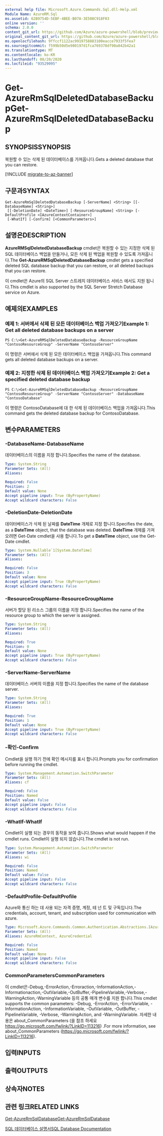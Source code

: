 ```yaml
---
external help file: Microsoft.Azure.Commands.Sql.dll-Help.xml
Module Name: AzureRM.Sql
ms.assetid: 62B9754D-5EBF-4BEE-B07A-3E508C918F03
online version: ''
schema: 2.0.0
content_git_url: https://github.com/Azure/azure-powershell/blob/preview/src/ResourceManager/Sql/Commands.Sql/help/Get-AzureRMSqlDeletedDatabaseBackup.md
original_content_git_url: https://github.com/Azure/azure-powershell/blob/preview/src/ResourceManager/Sql/Commands.Sql/help/Get-AzureRMSqlDeletedDatabaseBackup.md
ms.openlocfilehash: 9ffccf1122ac9919758883100eacce7933f5fea7
ms.sourcegitcommit: f599b50d5e980197d1fca769378df90a842b42a1
ms.translationtype: MT
ms.contentlocale: ko-KR
ms.lasthandoff: 08/20/2020
ms.locfileid: "93529095"
---
```

# <span data-ttu-id="af871-101">Get-AzureRmSqlDeletedDatabaseBackup</span><span class="sxs-lookup"><span data-stu-id="af871-101">Get-AzureRmSqlDeletedDatabaseBackup</span></span>

## <span data-ttu-id="af871-102">SYNOPSIS</span><span class="sxs-lookup"><span data-stu-id="af871-102">SYNOPSIS</span></span>
<span data-ttu-id="af871-103">복원할 수 있는 삭제 된 데이터베이스를 가져옵니다.</span><span class="sxs-lookup"><span data-stu-id="af871-103">Gets a deleted database that you can restore.</span></span>

[!INCLUDE [migrate-to-az-banner](../../includes/migrate-to-az-banner.md)]

## <span data-ttu-id="af871-104">구문과</span><span class="sxs-lookup"><span data-stu-id="af871-104">SYNTAX</span></span>

```
Get-AzureRmSqlDeletedDatabaseBackup [-ServerName] <String> [[-DatabaseName] <String>]
 [[-DeletionDate] <DateTime>] [-ResourceGroupName] <String> [-DefaultProfile <IAzureContextContainer>]
 [-WhatIf] [-Confirm] [<CommonParameters>]
```

## <span data-ttu-id="af871-105">설명은</span><span class="sxs-lookup"><span data-stu-id="af871-105">DESCRIPTION</span></span>
<span data-ttu-id="af871-106">**AzureRMSqlDeletedDatabaseBackup** cmdlet은 복원할 수 있는 지정한 삭제 된 SQL 데이터베이스 백업을 만들거나, 모든 삭제 된 백업을 복원할 수 있도록 가져옵니다.</span><span class="sxs-lookup"><span data-stu-id="af871-106">The **Get-AzureRMSqlDeletedDatabaseBackup** cmdlet gets a specified deleted SQL database backup that you can restore, or all deleted backups that you can restore.</span></span>

<span data-ttu-id="af871-107">이 cmdlet은 Azure의 SQL Server 스트레치 데이터베이스 서비스 에서도 지원 됩니다.</span><span class="sxs-lookup"><span data-stu-id="af871-107">This cmdlet is also supported by the SQL Server Stretch Database service on Azure.</span></span>

## <span data-ttu-id="af871-108">예제의</span><span class="sxs-lookup"><span data-stu-id="af871-108">EXAMPLES</span></span>

### <span data-ttu-id="af871-109">예제 1: 서버에서 삭제 된 모든 데이터베이스 백업 가져오기</span><span class="sxs-lookup"><span data-stu-id="af871-109">Example 1: Get all deleted database backups on a server</span></span>
```
PS C:\>Get-AzureRMSqlDeletedDatabaseBackup -ResourceGroupName "ContosoResourceGroup" -ServerName "ContosoServer"
```

<span data-ttu-id="af871-110">이 명령은 서버에서 삭제 된 모든 데이터베이스 백업을 가져옵니다.</span><span class="sxs-lookup"><span data-stu-id="af871-110">This command gets all deleted database backups on a server.</span></span>

### <span data-ttu-id="af871-111">예제 2: 지정한 삭제 된 데이터베이스 백업 가져오기</span><span class="sxs-lookup"><span data-stu-id="af871-111">Example 2: Get a specified deleted database backup</span></span>
```
PS C:\>Get-AzureRMSqlDeletedDatabaseBackup -ResourceGroupName "ContosoResourceGroup" -ServerName "ContosoServer" -DatabaseName "ContosoDatabase"
```

<span data-ttu-id="af871-112">이 명령은 ContosoDatabase에 대 한 삭제 된 데이터베이스 백업을 가져옵니다.</span><span class="sxs-lookup"><span data-stu-id="af871-112">This command gets the deleted database backup for ContosoDatabase.</span></span>

## <span data-ttu-id="af871-113">변수</span><span class="sxs-lookup"><span data-stu-id="af871-113">PARAMETERS</span></span>

### <span data-ttu-id="af871-114">-DatabaseName</span><span class="sxs-lookup"><span data-stu-id="af871-114">-DatabaseName</span></span>
<span data-ttu-id="af871-115">데이터베이스의 이름을 지정 합니다.</span><span class="sxs-lookup"><span data-stu-id="af871-115">Specifies the name of the database.</span></span>

```yaml
Type: System.String
Parameter Sets: (All)
Aliases: 

Required: False
Position: 2
Default value: None
Accept pipeline input: True (ByPropertyName)
Accept wildcard characters: False
```

### <span data-ttu-id="af871-116">-DeletionDate</span><span class="sxs-lookup"><span data-stu-id="af871-116">-DeletionDate</span></span>
<span data-ttu-id="af871-117">데이터베이스가 삭제 된 날짜를 **DateTime** 개체로 지정 합니다.</span><span class="sxs-lookup"><span data-stu-id="af871-117">Specifies the date, as a **DateTime** object, that the database was deleted.</span></span>
<span data-ttu-id="af871-118">**DateTime** 개체를 가져오려면 Get-Date cmdlet을 사용 합니다.</span><span class="sxs-lookup"><span data-stu-id="af871-118">To get a **DateTime** object, use the Get-Date cmdlet.</span></span>

```yaml
Type: System.Nullable`1[System.DateTime]
Parameter Sets: (All)
Aliases: 

Required: False
Position: 3
Default value: None
Accept pipeline input: True (ByPropertyName)
Accept wildcard characters: False
```

### <span data-ttu-id="af871-119">-ResourceGroupName</span><span class="sxs-lookup"><span data-stu-id="af871-119">-ResourceGroupName</span></span>
<span data-ttu-id="af871-120">서버가 할당 된 리소스 그룹의 이름을 지정 합니다.</span><span class="sxs-lookup"><span data-stu-id="af871-120">Specifies the name of the resource group to which the server is assigned.</span></span>

```yaml
Type: System.String
Parameter Sets: (All)
Aliases: 

Required: True
Position: 0
Default value: None
Accept pipeline input: True (ByPropertyName)
Accept wildcard characters: False
```

### <span data-ttu-id="af871-121">-ServerName</span><span class="sxs-lookup"><span data-stu-id="af871-121">-ServerName</span></span>
<span data-ttu-id="af871-122">데이터베이스 서버의 이름을 지정 합니다.</span><span class="sxs-lookup"><span data-stu-id="af871-122">Specifies the name of the database server.</span></span>

```yaml
Type: System.String
Parameter Sets: (All)
Aliases: 

Required: True
Position: 1
Default value: None
Accept pipeline input: True (ByPropertyName)
Accept wildcard characters: False
```

### <span data-ttu-id="af871-123">-확인</span><span class="sxs-lookup"><span data-stu-id="af871-123">-Confirm</span></span>
<span data-ttu-id="af871-124">Cmdlet을 실행 하기 전에 확인 메시지를 표시 합니다.</span><span class="sxs-lookup"><span data-stu-id="af871-124">Prompts you for confirmation before running the cmdlet.</span></span>

```yaml
Type: System.Management.Automation.SwitchParameter
Parameter Sets: (All)
Aliases: cf

Required: False
Position: Named
Default value: False
Accept pipeline input: False
Accept wildcard characters: False
```

### <span data-ttu-id="af871-125">-WhatIf</span><span class="sxs-lookup"><span data-stu-id="af871-125">-WhatIf</span></span>
<span data-ttu-id="af871-126">Cmdlet이 실행 되는 경우의 동작을 보여 줍니다.</span><span class="sxs-lookup"><span data-stu-id="af871-126">Shows what would happen if the cmdlet runs.</span></span>
<span data-ttu-id="af871-127">Cmdlet이 실행 되지 않습니다.</span><span class="sxs-lookup"><span data-stu-id="af871-127">The cmdlet is not run.</span></span>

```yaml
Type: System.Management.Automation.SwitchParameter
Parameter Sets: (All)
Aliases: wi

Required: False
Position: Named
Default value: False
Accept pipeline input: False
Accept wildcard characters: False
```

### <span data-ttu-id="af871-128">-DefaultProfile</span><span class="sxs-lookup"><span data-stu-id="af871-128">-DefaultProfile</span></span>
<span data-ttu-id="af871-129">Azure와 통신 하는 데 사용 되는 자격 증명, 계정, 테 넌 트 및 구독입니다.</span><span class="sxs-lookup"><span data-stu-id="af871-129">The credentials, account, tenant, and subscription used for communication with azure.</span></span>

```yaml
Type: Microsoft.Azure.Commands.Common.Authentication.Abstractions.IAzureContextContainer
Parameter Sets: (All)
Aliases: AzureRmContext, AzureCredential

Required: False
Position: Named
Default value: None
Accept pipeline input: False
Accept wildcard characters: False
```

### <span data-ttu-id="af871-130">CommonParameters</span><span class="sxs-lookup"><span data-stu-id="af871-130">CommonParameters</span></span>
<span data-ttu-id="af871-131">이 cmdlet은-Debug,-ErrorAction,-Erroraction,-InformationAction,-Informationaction,-OutVariable,-OutBuffer,-PipelineVariable,-Verbose,-WarningAction,-WarningVariable 등의 공통 매개 변수를 지원 합니다.</span><span class="sxs-lookup"><span data-stu-id="af871-131">This cmdlet supports the common parameters: -Debug, -ErrorAction, -ErrorVariable, -InformationAction, -InformationVariable, -OutVariable, -OutBuffer, -PipelineVariable, -Verbose, -WarningAction, and -WarningVariable.</span></span> <span data-ttu-id="af871-132">자세한 내용은 about_CommonParameters (을 참조 하세요 https://go.microsoft.com/fwlink/?LinkID=113216) .</span><span class="sxs-lookup"><span data-stu-id="af871-132">For more information, see about_CommonParameters (https://go.microsoft.com/fwlink/?LinkID=113216).</span></span>

## <span data-ttu-id="af871-133">입력</span><span class="sxs-lookup"><span data-stu-id="af871-133">INPUTS</span></span>

## <span data-ttu-id="af871-134">출력</span><span class="sxs-lookup"><span data-stu-id="af871-134">OUTPUTS</span></span>

## <span data-ttu-id="af871-135">상속자</span><span class="sxs-lookup"><span data-stu-id="af871-135">NOTES</span></span>

## <span data-ttu-id="af871-136">관련 링크</span><span class="sxs-lookup"><span data-stu-id="af871-136">RELATED LINKS</span></span>

[<span data-ttu-id="af871-137">Get-AzureRmSqlDatabase</span><span class="sxs-lookup"><span data-stu-id="af871-137">Get-AzureRmSqlDatabase</span></span>](./Get-AzureRmSqlDatabase.md)

[<span data-ttu-id="af871-138">SQL 데이터베이스 설명서</span><span class="sxs-lookup"><span data-stu-id="af871-138">SQL Database Documentation</span></span>](https://docs.microsoft.com/azure/sql-database/)
